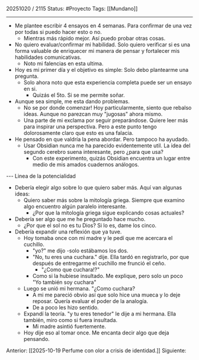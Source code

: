 20251020 / 2115
Status: #Proyecto
Tags: [[Mundano]]

-----

- Me plantee escribir 4 ensayos en 4 semanas. Para confirmar de una vez por todas si puedo hacer esto o no. 
	- Mientras más rápido mejor. Así puedo probar otras cosas. 
- No quiero evaluar/confirmar mi habilidad. Solo quiero verificar si es una forma valuable de enriquecer mi manera de pensar y fortalecer mis habilidades comunicativas. 
	- Noto mi falencias en esta ultima. 
- Hoy es mi primer día y el objetivo es simple: Solo debo plantearme una pregunta. 
	- Solo ahora noto que esta experiencia completa puede ser un ensayo en si. 
		- Quizás el 5to. Si se me permite soñar. 
- Aunque sea simple, me esta dando problemas. 
	- No se por donde comenzar! Hoy particularmente, siento que rebalso ideas. Aunque no parezcan muy "jugosas" ahora mismo.
	- Una parte de mi exclama por seguir preparándose. Quiere leer más para inspirar una perspectiva. Pero a este punto tengo dolorosamente claro que esto es una falacia. 
- He pensado en que valdría la pena abordar. Pero tampoco ha ayudado. 
	- Usar Obsidian nunca me ha parecido evidentemente util. La idea del segundo cerebro suena interesante, pero ¿para que usa?
		- Con este experimento, quizás Obsidian encuentra un lugar entre medio de mis amados cuadernos análogos. 


--- Linea de la potencialidad
- Debería elegir algo sobre lo que quiero saber más. Aquí van algunas ideas: 
	- Quiero saber más sobre la mitología griega. Siempre que examino algo encuentro algún paralelo interesante. 
		- ¿Por que la mitología griega sigue explicando cosas actuales? 
- Debería ser algo que me he preguntado hace mucho.
	- ¿Por que el sol no es tu Dios? Si lo es, dame los cinco. 
- Debería expandir una reflexión que ya tuve. 
	- Hoy tomaba once con mi madre y le pedí que me acercara el cuchillo. 
		- "yo?" me dijo -solo estábamos los dos. 
		- "No, tu eres una cuchara." dije. Ella tardó en registrarlo, por que después de entregarme el cuchillo me frunció el ceño.
			-  "¿Como que cuchara!?"
		- Como si la hubiese insultado. Me explique, pero solo un poco "Yo también soy cuchara" 
	- Luego se unió mi hermana. "¿Como cuchara?
		- A mi me pareció obvio así que solo hice una mueca y lo deje reposar. Quería evaluar el poder de la analogía. 
		- De a poco les hizo sentido. 
	- Expandí la teoría. "y tu eres tenedor" le dije a mi hermana. Ella también, miro como si fuera insultada.  
		- Mi madre asintió fuertemente. 
	- Hoy dije eso al tomar once. Me encanta decir algo que deja pensando. 

Anterior: [[2025-10-19 Perfume con olor a crisis de identidad.]]
Siguiente: 